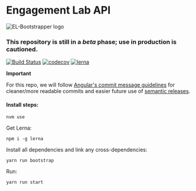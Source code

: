 # Engagement Lab API

![EL-Bootstrapper logo](https://res.cloudinary.com/engagement-lab-home/image/upload/c_scale,f_auto,w_150/v1551303051/logos/logo-bootstrapper.png)

### This repository is still in a _beta_ phase; use in production is cautioned.

[![Build Status](https://travis-ci.org/engagementlab/el-api.svg?branch=master)](https://travis-ci.org/engagementlab/el-api)
[![codecov](https://codecov.io/gh/engagementlab/el-api/branch/master/graph/badge.svg)](https://codecov.io/gh/engagementlab/el-api)
[![lerna](https://img.shields.io/badge/maintained%20with-lerna-cc00ff.svg)](https://lerna.js.org/)

**Important**

For this repo, we will follow [Angular's commit message guidelines](https://github.com/angular/angular/blob/master/CONTRIBUTING.md#commit) for cleaner/more readable commits and easier future use of [semantic releases](https://github.com/semantic-release/semantic-release).

#### Install steps:

`nvm use`

Get Lerna:

`npm i -g lerna`

Install all dependencies and link any cross-dependencies:

`yarn run bootstrap`

Run:

`yarn run start`
